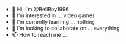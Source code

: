 - 👋 Hi, I’m @BellBoy1996
- 👀 I’m interested in ... video games
- 🌱 I’m currently learning ... nothing
- 💞️ I’m looking to collaborate on ... everything
- 📫 How to reach me ...

<!---
BellBoy1996/BellBoy1996 is a ✨ special ✨ repository because its `README.md` (this file) appears on your GitHub profile.
You can click the Preview link to take a look at your changes.
--->
